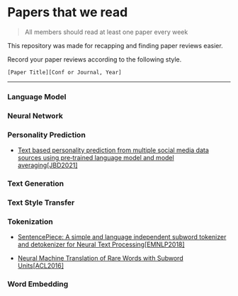 # Papers that we read

> All members should read at least one paper every week

This repository was made for recapping and finding paper reviews easier.

Record your paper reviews according to the following style.

`[Paper Title][Conf or Journal, Year]`

--------------

### Language Model

### Neural Network

### Personality Prediction

- [Text based personality prediction from multiple social media data sources using pre‑trained language model and model averaging[JBD2021]](https://github.com/DAILAB-CBNU/Papers/blob/main/Personlity_Prediction/Text%20based%20personality%20prediction%20from%20multiple%20social%20media%20data%20sources%20using%20pre%E2%80%91trained%20language%20model%20and%20model%20averaging.md)

### Text Generation

### Text Style Transfer

### Tokenization

- [SentencePiece: A simple and language independent subword tokenizer and detokenizer for Neural Text Processing[EMNLP2018]](https://github.com/DAILAB-CBNU/Papers/blob/main/Tokenization/SentencePiece.md)

- [Neural Machine Translation of Rare Words with Subword Units[ACL2016]](https://github.com/DAILAB-CBNU/Papers/blob/main/Tokenization/BPE.md)

### Word Embedding
